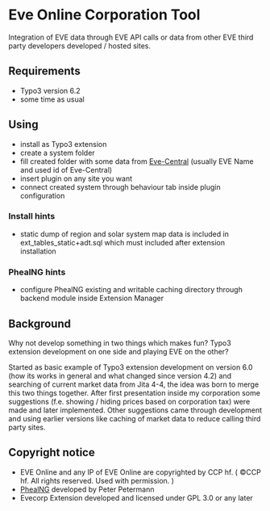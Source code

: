 # Eve Online Corporation Tool

Integration of EVE data through EVE API calls or data from other EVE third party developers developed / hosted sites.

## Requirements

* Typo3 version 6.2 
* some time as usual

## Using

* install as Typo3 extension
* create a system folder
* fill created folder with some data from [Eve-Central](http://eve-central.com/) (usually EVE Name and used id of Eve-Central)
* insert plugin on any site you want
* connect created system through behaviour tab inside plugin configuration

### Install hints

* static dump of region and solar system map data is included in ext_tables_static+adt.sql which must included after extension installation

### PhealNG hints

* configure PhealNG existing and writable caching directory through backend module inside Extension Manager

## Background

Why not develop something in two things which makes fun? Typo3 extension development on one side and playing EVE on the other?

Started as basic example of Typo3 extension development on version 6.0 (how its works in general and what changed since version 4.2) and searching of current market data from Jita 4-4, the idea was born to merge this two things together. After first presentation inside my corporation some suggestions (f.e. showing / hiding prices based on corporation tax) were made and later implemented. Other suggestions came through development and using earlier versions like caching of market data to reduce calling third party sites.

## Copyright notice

* EVE Online and any IP of EVE Online are copyrighted by CCP hf. ( ©CCP hf. All rights reserved. Used with permission. )
* [PhealNG](https://github.com/3rdpartyeve/phealng) developed by Peter Petermann
* Evecorp Extension developed and licensed under GPL 3.0 or any later
